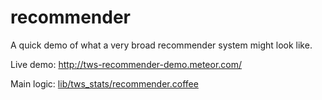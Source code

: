 recommender
===========

A quick demo of what a very broad recommender system might look like.

Live demo: http://tws-recommender-demo.meteor.com/

Main logic: [lib/tws_stats/recommender.coffee](https://github.com/timewellspent/recommender/blob/master/lib/tws_stats/recommender.coffee)
